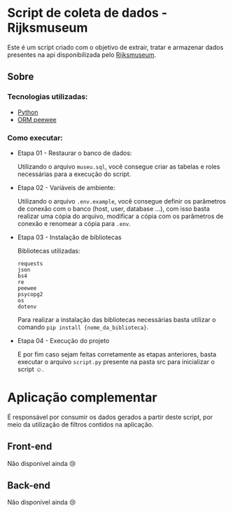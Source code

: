 # Script de coleta de dados - Rijksmuseum

Este é um script criado com o objetivo de extrair, tratar e armazenar dados presentes na api disponibilizada pelo [Rijksmuseum](https://data.rijksmuseum.nl/object-metadata/api/).

## Sobre

### Tecnologias utilizadas:

- [Python](https://www.python.org)
- [ORM peewee](http://docs.peewee-orm.com/en/latest/)

### Como executar:


- Etapa 01 - Restaurar o banco de dados:

    Utilizando o arquivo ``museu.sql``, você consegue criar as tabelas e roles 
    necessárias para a execução do script.

- Etapa 02 - Variáveis de ambiente:

    Utilizando o arquivo ``.env.example``, você consegue definir os parâmetros de conexão com o banco (host, user, database ...), com isso basta realizar uma cópia do arquivo, modificar a cópia com os parâmetros de conexão e renomear a cópia para ``.env``.

- Etapa 03 - Instalação de bibliotecas

    Bibliotecas utilizadas:

    ````
    requests
    json
    bs4
    re
    peewee
    psycopg2
    os
    dotenv
    ````

    Para realizar a instalação das bibliotecas necessárias basta utilizar o comando ``pip install {nome_da_biblioteca}``.

- Etapa 04 - Execução do projeto

    E por fim caso sejam feitas corretamente as etapas anteriores, basta executar o arquivo ``script.py`` presente na pasta src para inicializar o script :relaxed:.
  
# Aplicação complementar

É responsável por consumir os dados gerados a partir deste script, por meio da utilização de filtros contidos na aplicação.

## Front-end 

Não disponível ainda :cry:

## Back-end 

Não disponível ainda :cry:
